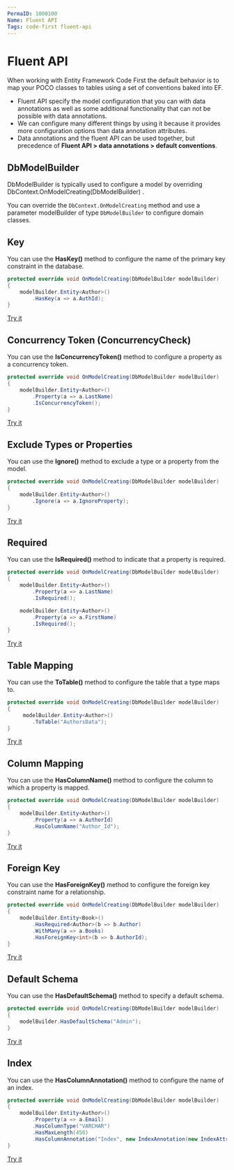 ```yaml
---
PermaID: 1000100
Name: Fluent API
Tags: code-first fluent-api
---
```


# Fluent API

When working with Entity Framework Code First the default behavior is to map your POCO classes to tables using a set of conventions baked into EF. 

 - Fluent API specify the model configuration that you can with data annotations as well as some additional functionality that can not be possible with data annotations. 
 - We can configure many different things by using it because it provides more configuration options than data annotation attributes.
 - Data annotations and the fluent API can be used together, but precedence of **Fluent API > data annotations > default conventions**.

## DbModelBuilder

DbModelBuilder is typically used to configure a model by overriding DbContext.OnModelCreating(DbModelBuilder) .

You can override the `DbContext.OnModelCreating` method and use a parameter modelBuilder of type `DbModelBuilder` to configure domain classes.

##  Key

You can use the **HasKey()** method to configure the name of the primary key constraint in the database.

```csharp
protected override void OnModelCreating(DbModelBuilder modelBuilder)
{
    modelBuilder.Entity<Author>()
        .HasKey(a => a.AuthId);
}
```
[Try it](https://dotnetfiddle.net/x4nMB1)

## Concurrency Token (ConcurrencyCheck)

You can use the **IsConcurrencyToken()** method to configure a property as a concurrency token.


```csharp
protected override void OnModelCreating(DbModelBuilder modelBuilder)
{
    modelBuilder.Entity<Author>()
        .Property(a => a.LastName)
        .IsConcurrencyToken();
}
```
[Try it](https://dotnetfiddle.net/OwMcdJ)

## Exclude Types or Properties

You can use the **Ignore()** method to exclude a type or a property from the model.

```csharp
protected override void OnModelCreating(DbModelBuilder modelBuilder)
{
    modelBuilder.Entity<Author>()
        .Ignore(a => a.IgnoreProperty);
}
``` 
[Try it](https://dotnetfiddle.net/wzep6l)

## Required

You can use the **IsRequired()** method to indicate that a property is required.

```csharp   
protected override void OnModelCreating(DbModelBuilder modelBuilder)
{
    modelBuilder.Entity<Author>()
        .Property(a => a.LastName)
        .IsRequired();

    modelBuilder.Entity<Author>()
        .Property(a => a.FirstName)
        .IsRequired();
}
``` 
[Try it](https://dotnetfiddle.net/XHhJWj)

## Table Mapping

You can use the **ToTable()** method to configure the table that a type maps to.

```csharp   
protected override void OnModelCreating(DbModelBuilder modelBuilder)
{
     modelBuilder.Entity<Author>()
        .ToTable("AuthorsData");
}
``` 
[Try it](https://dotnetfiddle.net/KeP2EJ)

## Column Mapping

You can use the **HasColumnName()** method to configure the column to which a property is mapped.

```csharp
protected override void OnModelCreating(DbModelBuilder modelBuilder)
{
    modelBuilder.Entity<Author>()
        .Property(a => a.AuthorId)
        .HasColumnName("Author_Id");
}
```  
[Try it](https://dotnetfiddle.net/d683kR)

## Foreign Key

You can use the **HasForeignKey()** method to configure the foreign key constraint name for a relationship.

```csharp
protected override void OnModelCreating(DbModelBuilder modelBuilder)
{
    modelBuilder.Entity<Book>()
        .HasRequired<Author>(b => b.Author)
        .WithMany(a => a.Books)
        .HasForeignKey<int>(b => b.AuthorId);
}
``` 
[Try it](https://dotnetfiddle.net/GrB0j8)

## Default Schema

You can use the **HasDefaultSchema()** method to specify a default schema.

```csharp
protected override void OnModelCreating(DbModelBuilder modelBuilder)
{
    modelBuilder.HasDefaultSchema("Admin");
}
``` 
[Try it](https://dotnetfiddle.net/q83NlG)

## Index

You can use the **HasColumnAnnotation()** method to configure the name of an index.


```csharp
protected override void OnModelCreating(DbModelBuilder modelBuilder)
{
    modelBuilder.Entity<Author>()
        .Property(a => a.Email)
        .HasColumnType("VARCHAR")
        .HasMaxLength(450)
        .HasColumnAnnotation("Index", new IndexAnnotation(new IndexAttribute("Index_Email") { IsUnique = true }));
}
``` 

[Try it](https://dotnetfiddle.net/2vLIfu)